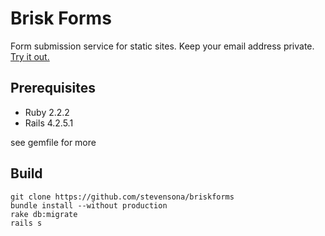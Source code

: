 # Brisk Forms

Form submission service for static sites. Keep your email address private. [Try it out.](https://briskforms.herokuapp.com/)

## Prerequisites
* Ruby 2.2.2
* Rails 4.2.5.1

see gemfile for more

## Build
```
git clone https://github.com/stevensona/briskforms
bundle install --without production
rake db:migrate
rails s
```
